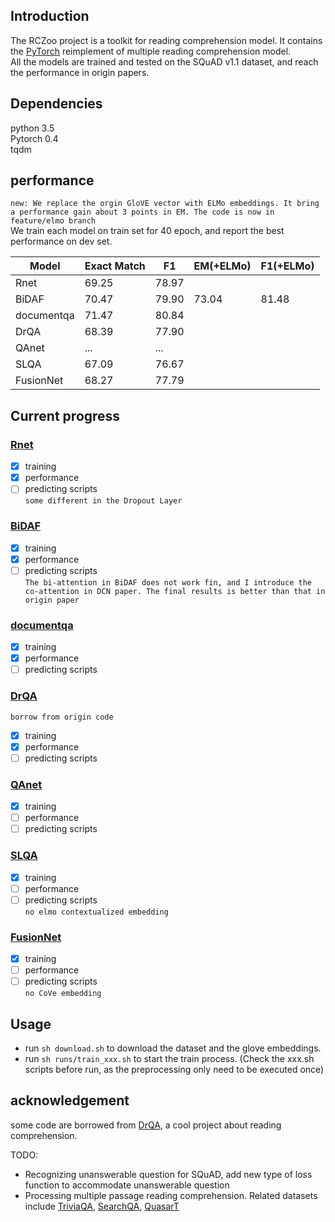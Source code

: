 
## Introduction
The RCZoo project is a toolkit for reading comprehension model. It contains the [PyTorch](https://pytorch.org/) reimplement of multiple reading comprehension model.  
All the models are trained and tested on the SQuAD v1.1 dataset, and reach the performance in origin papers.  

## Dependencies
python 3.5  
Pytorch 0.4  
tqdm  


## performance

`new: We replace the orgin GloVE vector with ELMo embeddings. It bring a performance gain about 3 points in EM. The code is now in feature/elmo branch`  
We train each model on train set for 40 epoch, and report the best performance on dev set.  

Model | Exact Match | F1 | EM(+ELMo) | F1(+ELMo) 
---- | --- | --- | --- | ---
Rnet | 69.25 | 78.97 | | |
BiDAF | 70.47 | 79.90 | 73.04 | 81.48
documentqa | 71.47 | 80.84 |  | |
DrQA | 68.39 | 77.90 | | |
QAnet | ... | ... | | |
SLQA | 67.09 | 76.67 |  | |  
FusionNet | 68.27 | 77.79 |  | | 


## Current progress
### [Rnet](https://www.microsoft.com/en-us/research/wp-content/uploads/2017/05/r-net.pdf)
- [x] training
- [x] performance
- [ ] predicting scripts  
`some different in the Dropout Layer`
### [BiDAF](https://arxiv.org/abs/1611.01603)
- [x] training
- [x] performance
- [ ] predicting scripts  
`The bi-attention in BiDAF does not work fin, and I introduce the co-attention in DCN paper. The final results is better than that in origin paper`
### [documentqa](https://arxiv.org/abs/1710.10723)
- [x] training
- [x] performance
- [ ] predicting scripts
### [DrQA](https://arxiv.org/abs/1704.00051)
`borrow from origin code`
- [x] training
- [x] performance
- [ ] predicting scripts
### [QAnet](https://arxiv.org/abs/1804.09541)
- [x] training
- [ ] performance
- [ ] predicting scripts
### [SLQA](http://aclweb.org/anthology/P18-1158)
- [x] training
- [ ] performance
- [ ] predicting scripts   
`no elmo contextualized embedding`
### [FusionNet](https://openreview.net/forum?id=BJIgi_eCZ&noteId=BJIgi_eCZ)
- [x] training
- [ ] performance
- [ ] predicting scripts   
`no CoVe embedding`
## Usage
 - run `sh download.sh` to download the dataset and the glove embeddings. 
 - run `sh runs/train_xxx.sh` to start the train process. (Check the xxx.sh scripts before run, as the preprocessing only need to be executed once)
 
 ## acknowledgement
  some code are borrowed from [DrQA](https://github.com/facebookresearch/DrQA.git), a cool project about reading comprehension.  
 
TODO:  
 - Recognizing unanswerable question for SQuAD, add new type of loss function to accommodate unanswerable question  
 - Processing multiple passage reading comprehension. Related datasets include [TriviaQA](http://nlp.cs.washington.edu/triviaqa/), [SearchQA](https://arxiv.org/abs/1704.05179), [QuasarT](https://arxiv.org/abs/1707.03904)

